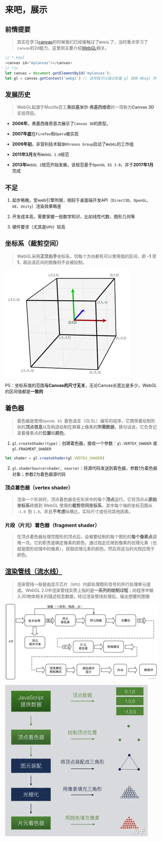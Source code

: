 # 来吧，展示

## 前情提要

>其实在学习[canvas](../Canvas/基础.md)的时候我们已经接触过了`WebGL`了，当时重点学习了`canvas`的2d能力，这里则主要介绍[WebGL](https://developer.mozilla.org/zh-CN/docs/Web/API/WebGL_API/Tutorial/Getting_started_with_WebGL)相关。

```js
// *.html
<canvas id="myCanvas"></canvas>
// *js
let canvas = document.getElementById('myCanvas');
let gl = canvas.getContext('webgl') // 这样就可以通过变量 gl 调用 Wbegl 的 API 了
```

## 发展历史

>WebGL起源于Mozilla员工**弗拉基米尔·弗基西维奇**的一项称为**Canvas 3D**实验项目。

- **2006年**，弗基西维奇首次展示了`Canvas 3D`的原型。

- **2007年底**在`Firefox`和`Opera`被实现

- **2009年初**，非营利技术联`盟Khronos Group`启动了`WebGL`的工作组

- **2011年3月**发布`WebGL 1.0`规范

- **2013年**`WebGL 2`规范开始发展，该规范基于`OpenGL ES 3.0`，并于**2017年1月**完成

## 不足

1. 起步略晚，受web引擎所限，相较于桌面端开发API（`Direct3D`、`OpenGL`、`UE`、`Unity`）渲染效果略差

2. 开发成本高，需要掌握一些数学知识，比如线性代数、图形几何等

3. 硬件要求（尤其是`GPU`）较高

## 坐标系（裁剪空间）

>WebGL采用**正交右手**坐标系，切每个方向都有可以使用值的区间，即 **-1** 至 **1**，超出该区间的图像则不会被绘制。

![WebGL坐标系](../../Img/Web图形/裁剪空间.jpg)

PS：坐标系值的范围**与Canvas的尺寸无关**，无论Canvas长宽比是多少，WebGL的区间值都是**一致的**

## 着色器

>着色器是使用`OpenGL ES `着色语言（GLSL）编写的程序，它携带着绘制形状的**顶点信息**以及构造绘制在屏幕上像素的**所需数据**，换句话说，它负责记录着像素点的**位置**和**颜色**。

1. `gl.createShader(type)`：创建着色器，接收一个参数：`gl.VERTEX_SHADER` 或 `gl.FRAGMENT_SHADER`

```js
let shader = gl.createShader(gl.VERTEX_SHADER)
```

2. `gl.shaderSource(shader, source)`：将源代码发送到着色器，参数1为着色器对象；参数2为着色器源代码

### 顶点着色器（vertex shader）

>

>渲染一个形状时，顶点着色器会在形状中的每个**顶点**运行。它将顶点从**原始坐标系**转换到 WebGL 使用的**裁剪空间坐标系**，其中每个轴的坐标范围从 `-1.0 `到 `1.0`，并且**不考虑**纵横比，实际尺寸或任何其他因素。

### 片段（片元）着色器（fragment shader）

>在顶点着色器处理完图形的顶点后，会被要绘制的每个图形的**每个像素点**调用一次。它的职责是确定像素的颜色，通过指定应用到像素的纹理元素（也就是图形纹理中的像素），获取纹理元素的颜色，然后将适当的光照应用于颜色。

## [渲染管线（流水线）](https://blog.csdn.net/yinweimumu/article/details/128859011)

>渲染管线一般是由显示芯片（`GPU`）内部处理图形信号的并行处理单元组成。WebGL 2.0中渲染管线实质上指的是**一系列的绘制过程**；向程序中输入3D物体相关的描述信息数据，经过渲染管线处理后，输出想要的图像

![WebGL渲染管线](../../Img//Web图形/webgl渲染管线.png)

![WebGL渲染管线象形展示](../../Img//Web图形/webgl渲染管线.jpg)
